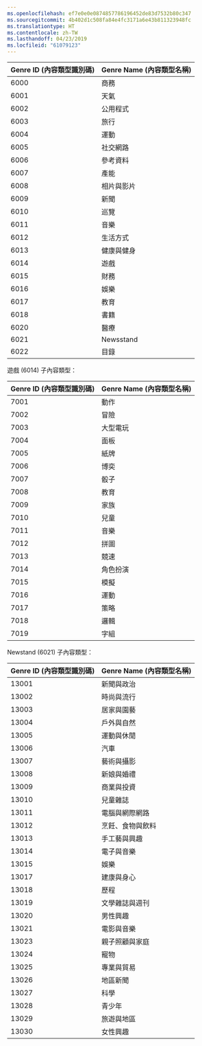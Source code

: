 ```yaml
---
ms.openlocfilehash: ef7e0e0e0874857786196452de83d7532b80c347
ms.sourcegitcommit: 4b402d1c508fa84e4fc3171a6e43b811323948fc
ms.translationtype: HT
ms.contentlocale: zh-TW
ms.lasthandoff: 04/23/2019
ms.locfileid: "61079123"
---
```

|Genre ID (內容類型識別碼)|Genre Name (內容類型名稱)|
|---|---|
|6000|商務|
|6001|天氣|
|6002|公用程式|
|6003|旅行|
|6004|運動|
|6005|社交網路|
|6006|參考資料|
|6007|產能|
|6008|相片與影片|
|6009|新聞|
|6010|巡覽|
|6011|音樂|
|6012|生活方式|
|6013|健康與健身|
|6014|遊戲|
|6015|財務|
|6016|娛樂|
|6017|教育|
|6018|書籍|
|6020|醫療|
|6021|Newsstand|
|6022|目錄|

遊戲 (6014) 子內容類型：

|Genre ID (內容類型識別碼)|Genre Name (內容類型名稱)|
|---|---|
|7001|動作|
|7002|冒險|
|7003|大型電玩|
|7004|面板|
|7005|紙牌|
|7006|博奕|
|7007|骰子|
|7008|教育|
|7009|家族|
|7010|兒童|
|7011|音樂|
|7012|拼圖|
|7013|競速|
|7014|角色扮演|
|7015|模擬|
|7016|運動|
|7017|策略|
|7018|邏輯|
|7019|字組|

Newstand (6021) 子內容類型：

|Genre ID (內容類型識別碼)|Genre Name (內容類型名稱)|
|---|---|
|13001|新聞與政治|
|13002|時尚與流行|
|13003|居家與園藝|
|13004|戶外與自然|
|13005|運動與休閒|
|13006|汽車|
|13007|藝術與攝影|
|13008|新娘與婚禮|
|13009|商業與投資|
|13010|兒童雜誌|
|13011|電腦與網際網路|
|13012|烹飪、食物與飲料|
|13013|手工藝與興趣|
|13014|電子與音樂|
|13015|娛樂|
|13017|建康與身心|
|13018|歷程|
|13019|文學雜誌與週刊|
|13020|男性興趣|
|13021|電影與音樂|
|13023|親子照顧與家庭|
|13024|寵物|
|13025|專業與貿易|
|13026|地區新聞|
|13027|科學|
|13028|青少年|
|13029|旅遊與地區|
|13030|女性興趣|

